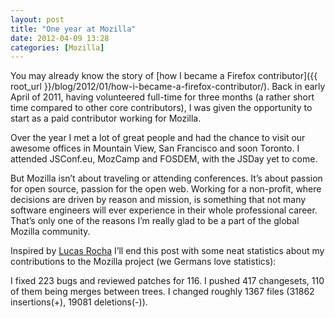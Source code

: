```yaml
---
layout: post
title: "One year at Mozilla"
date: 2012-04-09 13:28
categories: [Mozilla]
---
```


You may already know the story of [how I became a Firefox contributor]({{ root_url }}/blog/2012/01/how-i-became-a-firefox-contributor/). Back in early April of 2011, having volunteered full-time for three months (a rather short time compared to other core contributors), I was given the opportunity to start as a paid contributor working for Mozilla.

Over the year I met a lot of great people and had the chance to visit our awesome offices in Mountain View, San Francisco and soon Toronto. I attended JSConf.eu, MozCamp and FOSDEM, with the JSDay yet to come.

But Mozilla isn’t about traveling or attending conferences. It’s about passion for open source, passion for the open web. Working for a non-profit, where decisions are driven by reason and mission, is something that not many software engineers will ever experience in their whole professional career. That’s only one of the reasons I’m really glad to be a part of the global Mozilla community.

Inspired by [Lucas Rocha](http://lucasr.org/2012/03/13/my-first-238-days-at-mozilla/) I’ll end this post with some neat statistics about my contributions to the Mozilla project (we Germans love statistics):

I fixed 223 bugs and reviewed patches for 116. I pushed 417 changesets, 110 of them being merges between trees. I changed roughly 1367 files (31862 insertions(+), 19081 deletions(-)).
